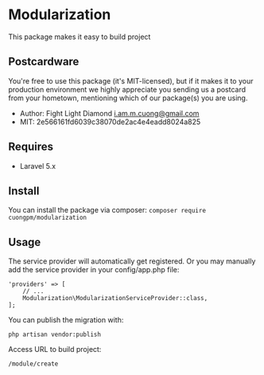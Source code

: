 # Modularization
This package makes it easy to build project

## Postcardware
You're free to use this package (it's MIT-licensed), but if it makes it to your production environment we highly appreciate you sending us a postcard from your hometown, mentioning which of our package(s) you are using.
- Author: Fight Light Diamond <i.am.m.cuong@gmail.com>
- MIT: 2e566161fd6039c38070de2ac4e4eadd8024a825

## Requires
- Laravel 5.x

## Install
You can install the package via composer:
`composer require cuongpm/modularization`

## Usage
The service provider will automatically get registered. Or you may manually add the service provider in your config/app.php file:

```
'providers' => [
    // ...
    Modularization\ModularizationServiceProvider::class,
];
```

You can publish the migration with:
```angular2html
php artisan vendor:publish
```

Access URL to build project: 
 ```angular2html
/module/create
 ```
 
 ##